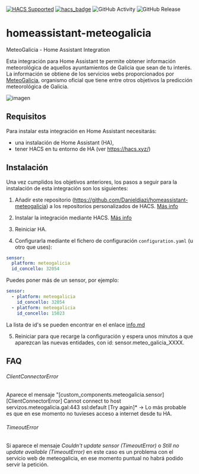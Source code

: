 [![HACS Supported](https://img.shields.io/badge/HACS-Supported-green.svg)](https://github.com/custom-components/hacs)
[![hacs_badge](https://img.shields.io/badge/HACS-Custom-41BDF5.svg)](https://github.com/hacs/integration)
![GitHub Activity](https://img.shields.io/github/commit-activity/m/danieldiazi/homeassistant-meteogalicia?label=commits)
![GitHub Release](https://img.shields.io/github/v/release/danieldiazi/homeassistant-meteogalicia)

# homeassistant-meteogalicia
MeteoGalicia - Home Assistant Integration

Esta integración para Home Assistant te permite obtener información meteorológica de aquellos ayuntamientos de Galicia que sean de tu interés. La información se obtiene de los servicios webs proporcionados por [MeteoGalicia](https://www.meteogalicia.gal/), organismo oficial que tiene entre otros objetivos la predicción meteorológica de Galicia.

![imagen](https://user-images.githubusercontent.com/3638478/191593829-b1ad8bec-b456-4023-9d4d-0e17796d27cc.png)

## Requisitos

Para instalar esta integración en Home Assistant necesitarás:

* una instalación de Home Assistant (HA),
* tener HACS en tu entorno de HA (ver <https://hacs.xyz/>)


## Instalación
Una vez cumplidos los objetivos anteriores, los pasos a seguir para la instalación de esta integración son los siguientes:

1. Añadir este repositorio (<https://github.com/Danieldiazi/homeassistant-meteogalicia>) a los repositorios personalizados de HACS. [Más info](docs/HACS_add_repo.md) 
  

3. Instalar la integración mediante HACS. [Más info](docs/HACS_add_integration.md)

4. Reiniciar HA.

5. Configurarla mediante el fichero de configuración `configuration.yaml` (u otro que uses):

``` yaml
sensor:
  platform: meteogalicia
  id_concello: 32054 
```

Puedes poner más de un sensor, por ejemplo:

``` yaml
sensor:
  - platform: meteogalicia
    id_concello: 32054
  - platform: meteogalicia
    id_concello: 15023
```


La lista de id's se pueden encontrar en el enlace [info.md](info.md)

5. Reiniciar para que recarge la configuración y espera unos minutos a que aparezcan las nuevas entidades, con id: sensor.meteo_galicia_XXXX.


## FAQ

###### ClientConnectorError
Aparece el mensaje "[custom_components.meteogalicia.sensor] [ClientConnectorError] Cannot connect to host servizos.meteogalicia.gal:443 ssl:default [Try again]* -> Lo más probable es que en ese momento no tuvieses acceso a internet desde tu HA.



###### TimeoutError
Si aparece el mensaje *Couldn't update sensor (TimeoutError)* o *Still no update available (TimeoutError)* en este caso es un problema con el servicio web de meteogalicia, en ese momento puntual no habrá podido servir la petición.
